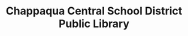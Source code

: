 ---
layout: repo
title: "Chappaqua Central School District Public Library"
id: 19250
permalink: repos/19250/
---